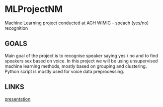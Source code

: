 # MLProjectNM
Machine Learning project conducted at AGH WIMiC - speach (yes/no) recognition

## GOALS
Main goal of the project is to recognise speaker saying yes / no and to find speakers sex based on voice.
In this project we will be using unsupervised machine learning methods, mostly based on grouping and clustering.
Python script is mostly used for voice data preprocessing.

## LINKS
[presentation](https://aghedupl-my.sharepoint.com/:p:/g/personal/efce_agh_edu_pl/ERyZafmXHnZEpBEyq5pBoscB_aBfAfgiLPm8mJg6N2-oQw?e=wYxwu7)

